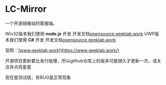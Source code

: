 # LC-Mirror
一个开源镜像站的客服端。

Win32版本我们使用 **node.js** 开发
开发文档[opensource.geeklab.work](https://opensource.geeklab.work/index.php/2022/12/29/lc-mirror-win32%e7%89%88%e6%9c%ac/)
UWP版本我们使用 **C#** 开发
开发文档[opensource.geeklab.work]([https://www.geeklab.work/](https://opensource.geeklab.work/index.php/2022/12/30/lc-mirror-uwp%e7%89%88%e6%9c%ac/))

官网：[www.geeklab.work](https://www.geeklab.work/)

开源项目更新要比发行版慢，所以github仓库上的版本可能很久才更新一次，请关注并点亮星星

现在是测试版，有BUG是正常现象
